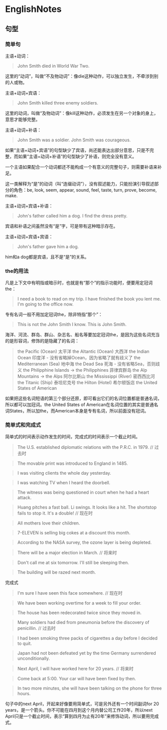 # EnglishNotes

## 句型

### 简单句

主语+动词：

> John Smith died in World War Two.

这里的“动词”，叫做“不及物动词”：像die这种动作，可以独立发生，不牵涉到别的人或物。

主语+动词+宾语：

> John Smith killed three enemy soldiers.

这里的动词，叫做“及物动词”：像kill这种动作，必须发生在另一个对象的身上，意思才能够完整。

主语+动词+补语：

> John Smith was a soldier.
> John Smith was courageous.

如果“主语+动词+宾语”的句型缺少了宾语，尚还能表达出部分意思，只是不完整，而如果“主语+动词+补语”的句型缺少了补语，则完全没有意义。

一个主语如果配合一个动词都还不能构成一个有意义的完整句子，则需要补语来补足。

这一类解释为“是”的动词（叫“连缀动词”），没有叙述能力，只能扮演引导叙述部分的角色：be, look, seem, appear, sound, feel, taste, turn, prove, become, make.

主语+动词+宾语+补语：

> John's father called him a dog.
> I find the dress pretty.

宾语和补语之间虽然没有“是”字，可是带有这种暗示存在。

主语+动词+宾语+宾语：

> John's father gave him a dog.

him和a dog都是宾语，且不是“是”的关系。

### the的用法

凡是上下文中有明指或暗示时，也就是有“那个”的指示功能时，便要用定冠词the：

> I need a book to read on my trip.
> I have finished the book you lent me.
> I'm going to the office now.

专有名词一般不用加定冠词the，除非特指“那个”：

> This is not the John Smith I know.
> This is John Smith.

海洋、河流、群岛、群山、杂志名、船名等要加定冠词the，是因为这些名词充当的是形容词，修饰的是隐藏了的名词：

> the Pacific (Ocean) 太平洋
> the Altantic (Ocean) 大西洋
> the Indian Ocean 印度洋 - 没有省略掉Ocean，因为省略了就有歧义了
> the Mediterranean (Sea) 地中海
> the Dead Sea 死海 - 没有省略Sea，否则歧义
> the Philipphine Islands -> the Philipphines 菲律宾群岛
> the Alp Mountains -> the Alps 阿尔比斯山
> the Mississippi (River) 密西西比河
> the Titanic (Ship) 泰坦尼克号
> the Hilton (Hotel) 希尔顿饭店
> the United States of American

如果把这些名词短语的第三个部分还原，即可看出它们的名词位置都是普通名词，所以都可以加冠词。the United States of American在名词位置的其实是普通名词States，所以加the，而American本身是专有名词，所以前面没有冠词。


### 简单式和完成式

简单式的时间表示动作发生的时间，完成式的时间表示一个截止时间。

> The U.S. established diplomatic relations with the P.R.C. in 1979. // 过去时

> The movable print was introduced to England in 1485.

> I was visiting clients the whole day yesterday.

> I was watching TV when I heard the doorbell.

> The witness was being questioned in court when he had a heart attack.

> Huang pitches a fast ball. Li swings. It looks like a hit. The shortstop fails to stop it. It's a double! // 现在时

> All mothers love their children.

> 7-ELEVEN is selling big cokes at a discount this month.

> According to the NASA survey, the ozone layer is being depleted.

> There will be a major election in March. // 将来时

> Don't call me at six tomorrow. I'll still be sleeping then.

> The building will be razed next month.

完成式

> I'm sure I have seen this face somewhere. // 现在时

> We have been working overtime for a week to fill your order.

> The house has been redecorated twice since they moved in.

> Many soldiers had died from pneumonia before the discovery of penicillin. // 过去时

> I had been smoking three packs of cigarettes a day before I decided to quit.

> Japan had not been defeated yet by the time Germany surrendered unconditionally.

> Next April, I will have worked here for 20 years. // 将来时

> Come back at 5:00. Your car will have been fixed by then.

> In two more minutes, she will have been talking on the phone for three hours.

句子中的next April，开起来好像要用简单式，可是另外还有一个时间副词for 20 years，是一个箭头。你不可能在四月到这个月内替公司工作20年，所以next April只是一个截止时间，表示“算到四月为止有20年”来修饰动词，所以要用完成式。




